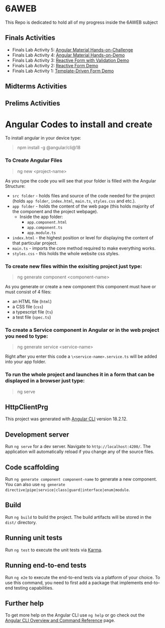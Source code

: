 # 6AWEB
This Repo is dedicated to hold all of my progress inside the 6AWEB subject

## Finals Activities

- Finals Lab Activity 5: [Angular Material Hands-on-Challenge](https://github.com/KentxStuuki/6AWEB/tree/main/final/angular_mat_challenge)
- Finals Lab Activity 4: [Angular Material Hands-on-Demo](https://github.com/KentxStuuki/6AWEB/tree/main/final/angular_mat)
- Finals Lab Activity 3: [Reactive Form with Validation Demo](https://github.com/KentxStuuki/6AWEB/tree/main/final/finals-project/src/app/validation-demo)
- Finals Lab Activity 2: [Reactive Form Demo](https://github.com/KentxStuuki/6AWEB/tree/main/final/finals-project/src/app/reactive-form)
- Finals Lab Activity 1: [Template-Driven Form Demo](https://github.com/KentxStuuki/6AWEB/tree/main/final/finals-project/src/app/template-driven)

## Midterms Activities

## Prelims Activities

# Angular Codes to install and create
To install angular in your device type:
>npm install -g @angular/cli@18

### To Create Angular Files
>ng new \<project-name>

As you type the code you will see that your folder is filled with the Angular Structure:

- `src folder` - holds files and source of the code needed for the project (holds `app folder`, `index.html`, `main.ts`, `styles.css` and etc.).
- `app folder` - holds the content of the web page (this holds majority of the component and the project webpage).
    - Inside the app folder:
        - `app.component.html`
        - `app.component.ts`
        - `app.module.ts`
- `index.html` - the highest position or level for displaying the content of that particular project.
- `main.ts` - imports the core method required to make everything works.
- `styles.css` - this holds the whole website css styles.

### To create new files within the exisiting project just type:
>ng generate component \<component-name>

As you generate or create a new component this component must have or must consist of 4 files:

- an HTML file (`html`)
- a CSS file (`css`)
- a typescript file (`ts`)
- a test file (`spec.ts`)

### To create a Service component in Angular or in the web project you need to type:

> ng generate service \<service-name>

Right after you enter this code a `\<service-name>.service.ts` will be added into your app folder.

### To run the whole project and launches it in a form that can be displayed in a browser just type:

>ng serve

## HttpClientPrg
This project was generated with [Angular CLI](https://github.com/angular/angular-cli) version 18.2.12.

## Development server

Run `ng serve` for a dev server. Navigate to `http://localhost:4200/`. The application will automatically reload if you change any of the source files.

## Code scaffolding

Run `ng generate component component-name` to generate a new component. You can also use `ng generate directive|pipe|service|class|guard|interface|enum|module`.

## Build

Run `ng build` to build the project. The build artifacts will be stored in the `dist/` directory.

## Running unit tests

Run `ng test` to execute the unit tests via [Karma](https://karma-runner.github.io).

## Running end-to-end tests

Run `ng e2e` to execute the end-to-end tests via a platform of your choice. To use this command, you need to first add a package that implements end-to-end testing capabilities.

## Further help

To get more help on the Angular CLI use `ng help` or go check out the [Angular CLI Overview and Command Reference](https://angular.dev/tools/cli) page.
